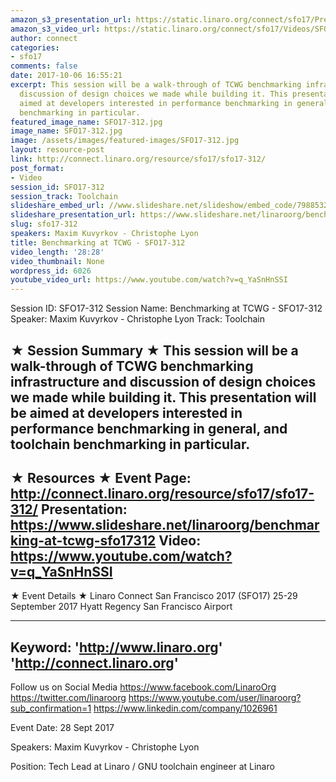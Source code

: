 ```yaml
---
amazon_s3_presentation_url: https://static.linaro.org/connect/sfo17/Presentations/SFO17-312-%20Benchmarking%20at%20TCWG.pdf
amazon_s3_video_url: https://static.linaro.org/connect/sfo17/Videos/SFO17-312%20Benchmarking%20at%20TCWG.mp4
author: connect
categories:
- sfo17
comments: false
date: 2017-10-06 16:55:21
excerpt: This session will be a walk-through of TCWG benchmarking infrastructure and
  discussion of design choices we made while building it. This presentation will be
  aimed at developers interested in performance benchmarking in general, and toolchain
  benchmarking in particular.
featured_image_name: SFO17-312.jpg
image_name: SFO17-312.jpg
image: /assets/images/featured-images/SFO17-312.jpg
layout: resource-post
link: http://connect.linaro.org/resource/sfo17/sfo17-312/
post_format:
- Video
session_id: SFO17-312
session_track: Toolchain
slideshare_embed_url: //www.slideshare.net/slideshow/embed_code/79885326
slideshare_presentation_url: https://www.slideshare.net/linaroorg/benchmarking-at-tcwg-sfo17312
slug: sfo17-312
speakers: Maxim Kuvyrkov - Christophe Lyon
title: Benchmarking at TCWG - SFO17-312
video_length: '28:28'
video_thumbnail: None
wordpress_id: 6026
youtube_video_url: https://www.youtube.com/watch?v=q_YaSnHnSSI
---
```


Session ID: SFO17-312
Session Name: Benchmarking at TCWG - SFO17-312
Speaker: Maxim Kuvyrkov - Christophe Lyon
Track: Toolchain


★ Session Summary ★
This session will be a walk-through of TCWG benchmarking infrastructure and discussion of design choices we made while building it. This presentation will be aimed at developers interested in performance benchmarking in general, and toolchain benchmarking in particular.
---------------------------------------------------
★ Resources ★
Event Page: http://connect.linaro.org/resource/sfo17/sfo17-312/
Presentation: https://www.slideshare.net/linaroorg/benchmarking-at-tcwg-sfo17312
Video: https://www.youtube.com/watch?v=q_YaSnHnSSI
 ---------------------------------------------------

★ Event Details ★
Linaro Connect San Francisco 2017 (SFO17)
25-29 September 2017
Hyatt Regency San Francisco Airport

---------------------------------------------------
Keyword:
'http://www.linaro.org'
'http://connect.linaro.org'
---------------------------------------------------
Follow us on Social Media
https://www.facebook.com/LinaroOrg
https://twitter.com/linaroorg
https://www.youtube.com/user/linaroorg?sub_confirmation=1
https://www.linkedin.com/company/1026961

Event Date: 28 Sept 2017

Speakers: Maxim Kuvyrkov - Christophe Lyon

Position: Tech Lead at Linaro / GNU toolchain engineer at Linaro